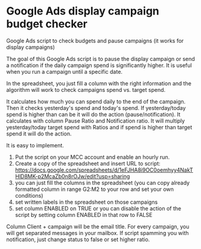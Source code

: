 # Google Ads display campaign budget checker
Google Ads script to check budgets and pause campaigns (it works for display campaigns)

The goal of this Google Ads script is to pause the display campaign or send a notification if the daily campaign spend is significantly higher. It is useful when you run a campaign until a specific date.

In the spreadsheet, you just fill a column with the right information and the algorithm will work to check campaigns spend vs. target spend.

It calculates how much you can spend daily to the end of the campaign. Then it checks yesterday's spend and today's spend. If yesterday/today spend is higher than can be it will do the action (pause/notification). It calculates with column Pause Ratio and Notification ratio. It will multiply yesterday/today target spend with Ratios and if spend is higher than target spend it will do the action.

It is easy to implement. 

1) Put the script on your MCC account and enable an hourly run.
2) Create a copy of the spreadsheet and insert URL to script: https://docs.google.com/spreadsheets/d/1eFJHA8i9OC0oemhyy4NakTHlD8MK-p2McaZb0n8rOJw/edit?usp=sharing
3) you can just fill the columns in the spreadsheet (you can copy already formatted column in range G2:M2 to your row and set your own conditions)
4) set written labels in the spreadsheet on those campaigns
5) set column ENABLED on TRUE or you can disable the action of the script by setting column ENABLED in that row to FALSE

Column Client + campaign will be the email title. For every campaign, you will get separated messages in your mailbox. If script spamming you with notification, just change status to false or set higher ratio.
